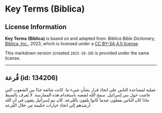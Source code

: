 # Key Terms (Biblica)

## License Information

**Key Terms (Biblica)** is based on and adapted from: _Biblica Bible Dictionary_, [Biblica, Inc.](https://www.biblica.com/), 2023, which is licensed under a [CC BY-SA 4.0 license](https://creativecommons.org/licenses/by-sa/4.0/legalcode.en).

This markdown version (created `2025-10-20`) is provided under the same license.



--------------------------------

## قُرعة (id: 134206)

عملية لمساعدة الناس على اتخاذ قرار بشأن شيء ما. كانت شائعة جدًا بين الشعوب التي عاشت حول بني إسرائيل. سمح الله لشعبه باستخدام هذه الممارسة. لا يُعرف بالضبط ماذا كان الناس يفعلون عندما كانوا يلقون بالقُرعة. كان بنو إسرائيل يثقون في أن الله أرشدهم إلى اتخاذ خيارات حكيمة من خلال القُرعة.


